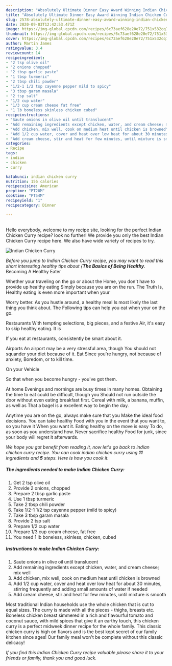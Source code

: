 ```yaml
---
description: "Absolutely Ultimate Dinner Easy Award Winning Indian Chicken Curry"
title: "Absolutely Ultimate Dinner Easy Award Winning Indian Chicken Curry"
slug: 2578-absolutely-ultimate-dinner-easy-award-winning-indian-chicken-curry
date: 2020-09-03T12:42:53.471Z
image: https://img-global.cpcdn.com/recipes/6c73aef628e20e72/751x532cq70/indian-chicken-curry-recipe-main-photo.jpg
thumbnail: https://img-global.cpcdn.com/recipes/6c73aef628e20e72/751x532cq70/indian-chicken-curry-recipe-main-photo.jpg
cover: https://img-global.cpcdn.com/recipes/6c73aef628e20e72/751x532cq70/indian-chicken-curry-recipe-main-photo.jpg
author: Martin James
ratingvalue: 3.4
reviewcount: 14
recipeingredient:
- "2 tsp olive oil"
- "2 onions chopped"
- "2 tbsp garlic paste"
- "1 tbsp turmeric"
- "2 tbsp chili powder"
- "1/2-1 1/2 tsp cayenne pepper mild to spicy"
- "3 tbsp garam masala"
- "2 tsp salt"
- "1/2 cup water"
- "1/3 cup cream cheese fat free"
- "1 lb boneless skinless chicken cubed"
recipeinstructions:
- "Saute onions in olive oil until translucent"
- "Add remaining ingredients except chicken, water, and cream cheese; mix well"
- "Add chicken, mix well, cook on medium heat until chicken is browned"
- "Add 1/2 cup water, cover and heat over low heat for about 30 minutes, stirring frequently and adding small amounts of water if needed"
- "Add cream cheese, stir and heat for few minutes, until mixture is smooth"
categories:
- Recipe
tags:
- indian
- chicken
- curry

katakunci: indian chicken curry 
nutrition: 156 calories
recipecuisine: American
preptime: "PT20M"
cooktime: "PT54M"
recipeyield: "1"
recipecategory: Dinner

---
```

<br>
Hello everybody, welcome to my recipe site, looking for the perfect Indian Chicken Curry recipe? look no further! We provide you only the best Indian Chicken Curry recipe here. We also have wide variety of recipes to try.
<br>


![Indian Chicken Curry](https://img-global.cpcdn.com/recipes/6c73aef628e20e72/751x532cq70/indian-chicken-curry-recipe-main-photo.jpg)

<i>Before you jump to Indian Chicken Curry recipe, you may want to read this short interesting healthy tips about {<strong>The Basics of Being Healthy</strong>.</i>
Becoming A Healthy Eater

Whether your traveling on the go or about the
Home, you don't have to provide up healthy eating
Simply because you are on the run. The Truth Is,
Healthy eating is even more important when your



Worry better. As you hustle around, a healthy meal
Is most likely the last thing you think about. The
Following tips can help you eat when your on the go.

Restaurants
With tempting selections, big pieces, and a festive
Air, it's easy to skip healthy eating. It is 


If you eat at restaurants, consistently be smart
about it.

Airports
An airport may be a very stressful area, though 
You should not squander your diet because of it. Eat
Since you're hungry, not because of anxiety,
Boredom, or to kill time.

On your Vehicle 

So that when you become hungry - you've got them.

At home
Evenings and mornings are busy times in many homes.
Obtaining the time to eat could be difficult, though you
Should not run outside the door without even eating breakfast
first. Cereal with milk, a banana, muffin, as well as 
That a bagel is a excellent way to begin the day.

Anytime you are on the go, always make sure that you
Make the ideal food decisions. You can take healthy
Food with you in the event that you want to, so you have it
When you want it. Eating healthy on the move is easy
To do, as soon as you understand how. Never sacrifice healthy
Food for junk, since your body will regret it afterwards.


<i>We hope you got benefit from reading it, now let's go back to indian chicken curry recipe. You can cook indian chicken curry using <strong>11</strong> ingredients and <strong>5</strong> steps. Here is how you cook it.
</i>

##### The ingredients needed to make Indian Chicken Curry:

1. Get 2 tsp olive oil
1. Provide 2 onions, chopped
1. Prepare 2 tbsp garlic paste
1. Use 1 tbsp turmeric
1. Take 2 tbsp chili powder
1. Take 1/2-1 1/2 tsp cayenne pepper (mild to spicy)
1. Take 3 tbsp garam masala
1. Provide 2 tsp salt
1. Prepare 1/2 cup water
1. Prepare 1/3 cup cream cheese, fat free
1. You need 1 lb boneless, skinless, chicken, cubed


##### Instructions to make Indian Chicken Curry:

1. Saute onions in olive oil until translucent
1. Add remaining ingredients except chicken, water, and cream cheese; mix well
1. Add chicken, mix well, cook on medium heat until chicken is browned
1. Add 1/2 cup water, cover and heat over low heat for about 30 minutes, stirring frequently and adding small amounts of water if needed
1. Add cream cheese, stir and heat for few minutes, until mixture is smooth


Most traditional Indian households use the whole chicken that is cut to equal sizes. The curry is made with all the pieces - thighs, breasts etc. Boneless chicken breast simmered in a rich and flavourful tomato and coconut sauce, with mild spices that give it an earthy touch, this chicken curry is a perfect midweek dinner recipe for the whole family. This classic chicken curry is high on flavors and is the best kept secret of our family kitchen since ages! Our family meal won&#39;t be complete without this classic delicacy! 

<i>If you find this Indian Chicken Curry recipe valuable please share it to your friends or family, thank you and good luck.</i>
